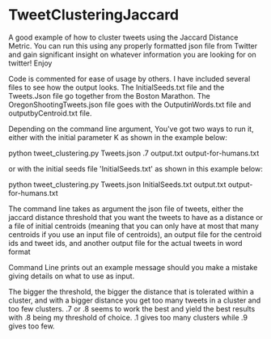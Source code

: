 # TweetClusteringJaccard
A good example of how to cluster tweets using the Jaccard Distance Metric. You can run this using any properly formatted json file
from Twitter and gain significant insight on whatever information you are looking for on twitter! Enjoy 

Code is commented for ease of usage by others. I have included several files to see how the output looks.  The InitialSeeds.txt
file and the Tweets.Json file go together from the Boston Marathon.  The OregonShootingTweets.json file goes with the OutputinWords.txt file
and outputbyCentroid.txt file.

Depending on the command line argument, You've got two ways to run it, either with the initial parameter K as shown in the example below:

python tweet_clustering.py Tweets.json .7 output.txt
output-for-humans.txt

or with the initial seeds file 'InitialSeeds.txt' as shown in this example below:

python tweet_clustering.py Tweets.json InitialSeeds.txt output.txt
output-for-humans.txt

The command line takes as argument the json file of tweets, either the jaccard distance threshold that you want the tweets to have as a distance or a file of initial centroids (meaning that you can only have at most that many centroids if you use an input file of centroids), an output file for the centroid ids and tweet ids, and another output file for the actual tweets in word format

Command Line prints out an example message should you make a mistake giving details on what to use as input.

The bigger the threshold, the
bigger the distance that is tolerated within a cluster, and with a
bigger distance you get too many tweets in a cluster and too few
clusters.  .7 or .8 seems to work the best and yield the best results with .8 being my threshold of choice.
.1 gives too many clusters while .9 gives too few.


